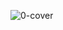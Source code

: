 ![0-cover](https://github.com/scidsg/project-info/assets/28545431/f03af313-155e-442c-8ff5-1bc36ec94fe0)
